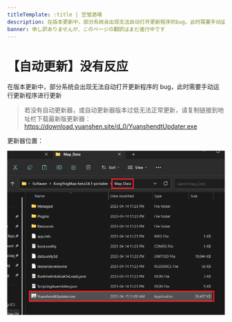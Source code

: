 ```yaml
---
titleTemplate: :title | 空蛍酒場
description: 在版本更新中，部分系统会出现无法自动打开更新程序的bug，此时需要手动运行更新程序进行更新
banner: 申し訳ありませんが、このページの翻訳はまだ進行中です
---
```


[文：【自动更新】没有反应]: # 'https://support.qq.com/products/321980/faqs/102055'

# 【自动更新】没有反应

在版本更新中，部分系统会出现无法自动打开更新程序的 bug，此时需要手动运行更新程序进行更新

> 若没有自动更新器，或自动更新器版本过低无法正常更新，请复制链接到地址栏下载最新版更新器：
> https://download.yuanshen.site/d_0/YuanshendtUpdater.exe

更新器位置：

![](/imgs/ja/manual/autoupdate/updaterlocation.png)
